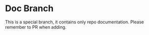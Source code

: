 # Doc Branch

This is a special branch, it contains only repo documentation. Please remember to PR when adding.
